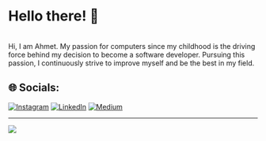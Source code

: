 # Hello there! 👋
<br/>
Hi, I am Ahmet. My passion for computers since my childhood is the driving force behind my decision to become a software developer. Pursuing this passion, I continuously strive to improve myself and be the best in my field.


## 🌐 Socials:
[![Instagram](https://img.shields.io/badge/Instagram-%23E4405F.svg?logo=Instagram&logoColor=white)](https://instagram.com/phosimurg) [![LinkedIn](https://img.shields.io/badge/LinkedIn-%230077B5.svg?logo=linkedin&logoColor=white)](https://linkedin.com/in/phosimurg) [![Medium](https://img.shields.io/badge/Medium-12100E?logo=medium&logoColor=white)](https://medium.com/@Phosimurg) 


---
[![](https://visitcount.itsvg.in/api?id=phosimurg&icon=0&color=0)](https://visitcount.itsvg.in)
